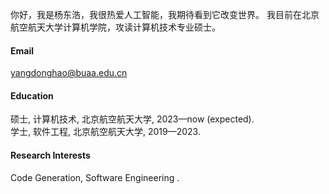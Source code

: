 

你好，我是杨东浩，我很热爱人工智能，我期待看到它改变世界。
我目前在北京航空航天大学计算机学院，攻读计算机技术专业硕士。

#### Email
yangdonghao@buaa.edu.cn

#### Education
硕士, 计算机技术, 北京航空航天大学, 2023—now (expected).\
学士, 软件工程, 北京航空航天大学, 2019—2023.

#### Research Interests
Code Generation, Software Engineering .

